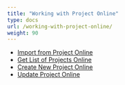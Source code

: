 ```yaml
---
title: "Working with Project Online"
type: docs
url: /working-with-project-online/
weight: 90
---
```


- [Import from Project Online](/import-from-project-online/)
- [Get List of Projects Online](/get-list-of-projects-online/)
- [Create New Project Online](/create-new-project-online/)
- [Update Project Online](/update-project-online/)
